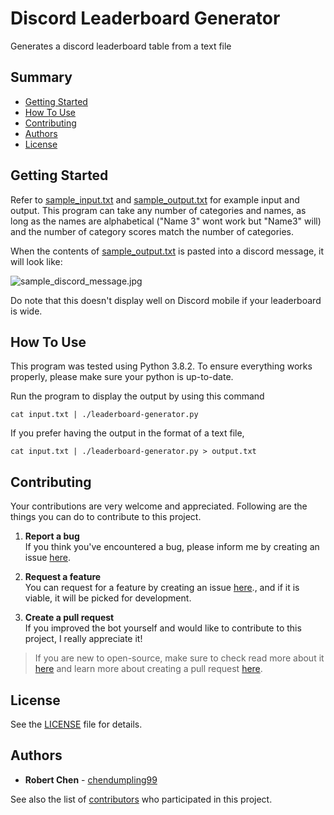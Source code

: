 # Discord Leaderboard Generator
Generates a discord leaderboard table from a text file

## Summary

  - [Getting Started](#getting-started)
  - [How To Use](#how-to-use)
  - [Contributing](#contributing)
  - [Authors](#authors)
  - [License](#license)

## Getting Started

Refer to [sample_input.txt](https://github.com/chendumpling99/leaderboard-generator/blob/master/sample_input.txt) and [sample_output.txt](https://github.com/chendumpling99/leaderboard-generator/blob/master/sample_output.txt) for example input and output. This program can take any number of categories and names, as long as the names are alphabetical ("Name 3" wont work but "Name3" will) and the number of category scores match the number of categories.

When the contents of [sample_output.txt](https://github.com/chendumpling99/leaderboard-generator/blob/master/sample_output.txt) is pasted into a discord message, it will look like: 

![sample_discord_message.jpg](https://github.com/chendumpling99/leaderboard-generator/blob/master/sample_discord_message.jpg)

Do note that this doesn't display well on Discord mobile if your leaderboard is wide.

## How To Use

This program was tested using Python 3.8.2. To ensure everything works properly, please make sure your python is up-to-date.

Run the program to display the output by using this command

    cat input.txt | ./leaderboard-generator.py

If you prefer having the output in the format of a text file,

    cat input.txt | ./leaderboard-generator.py > output.txt

## Contributing

Your contributions are very welcome and appreciated. Following are the things you can do to contribute to this project.

1. **Report a bug** <br>
If you think you've encountered a bug, please inform me by creating an issue [here](https://github.com/chendumpling99/ThanksBot/issues).

2. **Request a feature** <br>
You can request for a feature by creating an issue [here](https://github.com/chendumpling99/ThanksBot/issues)., and if it is viable, it will be picked for development.

3. **Create a pull request** <br>
If you improved the bot yourself and would like to contribute to this project, I really appreciate it!

> If you are new to open-source, make sure to check read more about it [here](https://www.digitalocean.com/community/tutorial_series/an-introduction-to-open-source) and learn more about creating a pull request [here](https://www.digitalocean.com/community/tutorials/how-to-create-a-pull-request-on-github).

## License

See the [LICENSE](https://github.com/chendumpling99/leaderboard-generator/blob/master/LICENSE) file for details.

## Authors

  - **Robert Chen** -
    [chendumpling99](https://github.com/chendumpling99)

See also the list of
[contributors](https://github.com/chendumpling99/ThanksBot/contributors)
who participated in this project.


